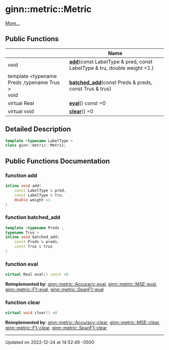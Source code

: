 # ginn::metric::Metric


 [More...](#detailed-description)

## Public Functions

|                | Name           |
| -------------- | -------------- |
| void | **[add](api/Classes/classginn_1_1metric_1_1_metric.md#function-add)**(const LabelType & pred, const LabelType & tru, double weight =1.) |
| template <typename Preds ,typename Trus \> <br>void | **[batched_add](api/Classes/classginn_1_1metric_1_1_metric.md#function-batched_add)**(const Preds & preds, const Trus & trus) |
| virtual Real | **[eval](api/Classes/classginn_1_1metric_1_1_metric.md#function-eval)**() const =0 |
| virtual void | **[clear](api/Classes/classginn_1_1metric_1_1_metric.md#function-clear)**() =0 |

## Detailed Description

```cpp
template <typename LabelType >
class ginn::metric::Metric;
```

## Public Functions Documentation

### function add

```cpp
inline void add(
    const LabelType & pred,
    const LabelType & tru,
    double weight =1.
)
```


### function batched_add

```cpp
template <typename Preds ,
typename Trus >
inline void batched_add(
    const Preds & preds,
    const Trus & trus
)
```


### function eval

```cpp
virtual Real eval() const =0
```


**Reimplemented by**: [ginn::metric::Accuracy::eval](api/Classes/classginn_1_1metric_1_1_accuracy.md#function-eval), [ginn::metric::MSE::eval](api/Classes/classginn_1_1metric_1_1_m_s_e.md#function-eval), [ginn::metric::F1::eval](api/Classes/classginn_1_1metric_1_1_f1.md#function-eval), [ginn::metric::SpanF1::eval](api/Classes/classginn_1_1metric_1_1_span_f1.md#function-eval)


### function clear

```cpp
virtual void clear() =0
```


**Reimplemented by**: [ginn::metric::Accuracy::clear](api/Classes/classginn_1_1metric_1_1_accuracy.md#function-clear), [ginn::metric::MSE::clear](api/Classes/classginn_1_1metric_1_1_m_s_e.md#function-clear), [ginn::metric::F1::clear](api/Classes/classginn_1_1metric_1_1_f1.md#function-clear), [ginn::metric::SpanF1::clear](api/Classes/classginn_1_1metric_1_1_span_f1.md#function-clear)


-------------------------------

Updated on 2022-12-24 at 14:52:49 -0500